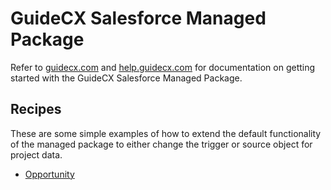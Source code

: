 # GuideCX Salesforce Managed Package

Refer to [guidecx.com](https://guidecx.com) and [help.guidecx.com](https://help.guidecx.com/en/articles/5467431-salesforce-integration) for documentation on getting started with the GuideCX Salesforce Managed Package.


## Recipes

These are some simple examples of how to extend the default functionality of the managed package to either change the trigger or source object for project data.

- [Opportunity](./opportunity)
